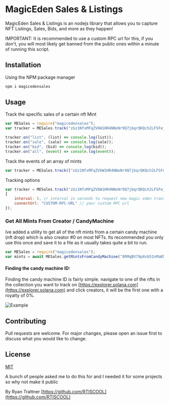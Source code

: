 # MagicEden Sales & Listings

MagicEden Sales & Listings is an nodejs library that allows you to capture NFT Listings, Sales, Bids, and more as they happen!

IMPORTANT: 
It is recommended to use a custom RPC url for this, if you don't, you will most likely get banned from the public ones within a minute of running this script. 

## Installation

Using the NPM package manager

```bash
npm i magicedensales
```

## Usage

Track the specific sales of a certain nft Mint
```javascript
var MESales = require("magicedensales");
var tracker = MESales.track("zGz1NfxMFqZV6W1HR4NNoNr9Q7jbqrQKQch2LFSFejf"); // first parameter is mint to track

tracker.on("list", (list) => console.log(list));
tracker.on("sale", (sale) => console.log(sale));
tracker.on("bid", (bid) => console.log(bid));
tracker.on("all", (event) => console.log(event));
```
Track the events of an array of mints
```javascript
var tracker = MESales.track(["zGz1NfxMFqZV6W1HR4NNoNr9Q7jbqrQKQch2LFSFejf", "zGz1NfxMFqZV6W1HR4NNoNr9Q7jbqrQKQch2LFSFejf"]); // array of mints to track
```

Tracking options 
```javascript
var tracker = MESales.track("zGz1NfxMFqZV6W1HR4NNoNr9Q7jbqrQKQch2LFSFejf",
{
    interval: 5, // interval in seconds to request new magic eden transactions
    connectUrl: "CUSTOM-RPC-URL" // your custom RPC url 
}); 
```

### Get All Mints From Creator / CandyMachine

Ive added a utility to get all of the nft mints from a certain candy machine (nft drop) which is also creator #0 on most NFTs. Its recommended you only use this once and save it to a file as it usually takes quite a bit to run. 

```javascript
var MESales = require("magicedensales");
var mints = await MESales.getMintsFromCandyMachine("8RMqBV79p8sb51nMaKMWR94XKjUvD2kuUSAkpEJTmxyx", OPTIONAL-CUSTOM-RPC-URL)
```

#### Finding the candy machine ID: 

Finding the candy machine ID is fairly simple. navigate to one of the nfts in the collection you want to track on [https://explorer.solana.com](https://explorer.solana.com) and click creators, it will be the first one with a royalty of 0%. 

![Example](https://i.imgur.com/dy2xDQm.png)


## Contributing
Pull requests are welcome. For major changes, please open an issue first to discuss what you would like to change.


## License
[MIT](https://choosealicense.com/licenses/mit/)



A bunch of people asked me to do this for and I needed it for some projects so why not make it public

By Ryan Trattner [https://github.com/RTISCOOL](https://github.com/RTISCOOL)
